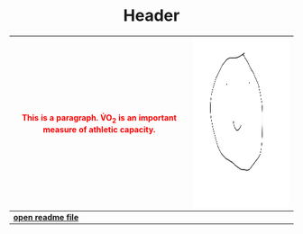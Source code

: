 <!DOCTYPE html>
<html>
<title>Brandon Wenaas - Sample Web Page</title>
<body>
	<h1 style="text-align: center;">Header</h1>
</body>
</html>

<span style="color:red"><p style="text-align: center;" title="Tooltip">This is a paragraph. V̇O<sub>2</sub> is an important measure of athletic capacity.</p></span> | <img src="sitesubfolder/Smile.png" width="300" height="300">  
--- | ---  
<a style="font-weight:bold" href="sitesubfolder/readme.md" target="_blank">open readme file</a> | 



[//]: # (Need a Centred Title, Picture, Colour text, hyperlink to readme.md)
